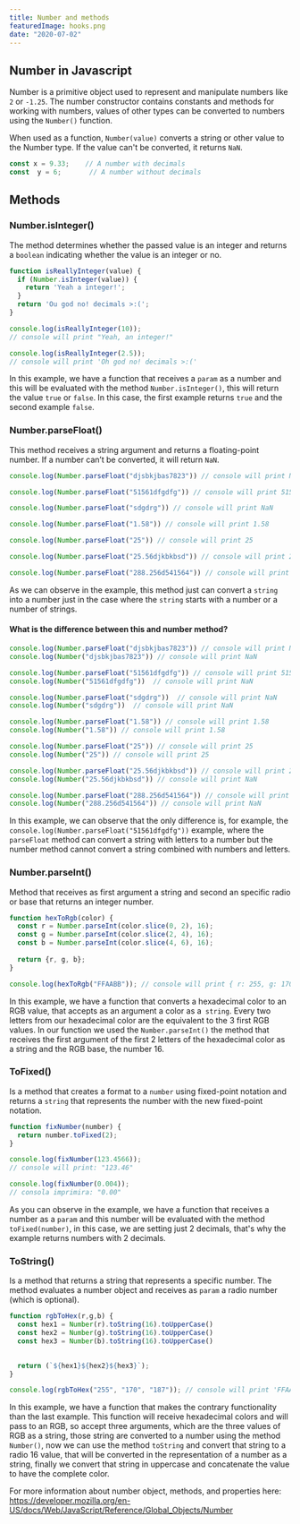 ```yaml
---
title: Number and methods
featuredImage: hooks.png
date: "2020-07-02"
---
```


## Number in Javascript

Number is a primitive object used to represent and manipulate numbers like `2` or `-1.25`. The number constructor contains constants and methods for working with numbers, values of other types can be converted to numbers using the `Number()` function. 

When used as a function, `Number(value)` converts a string or other value to the Number type. If the value can't be converted, it returns `NaN`.

```js
const x = 9.33;    // A number with decimals
const  y = 6;       // A number without decimals
```

## Methods 

### Number.isInteger()

The method determines whether the passed value is an integer and returns a `boolean` indicating whether the value is an integer or no. 

```js
function isReallyInteger(value) {
  if (Number.isInteger(value)) {
    return 'Yeah a integer!';
  }
  return 'Ou god no! decimals >:(';
}

console.log(isReallyInteger(10));
// console will print "Yeah, an integer!"

console.log(isReallyInteger(2.5));
// console will print 'Oh god no! decimals >:('

```

In this example, we have a function that receives a `param` as a number and this will be evaluated with the method `Number.isInteger()`, this will return the value `true` or `false`. In this case, the first example returns `true` and the second example `false`.

### Number.parseFloat() 

This method receives a string argument and returns a floating-point number. If a number can’t be converted, it will return `NaN`.

```js
console.log(Number.parseFloat("djsbkjbas7823")) // console will print NaN

console.log(Number.parseFloat("51561dfgdfg")) // console will print 51561

console.log(Number.parseFloat("sdgdrg")) // console will print NaN

console.log(Number.parseFloat("1.58")) // console will print 1.58

console.log(Number.parseFloat("25")) // console will print 25

console.log(Number.parseFloat("25.56djkbkbsd")) // console will print 25.56

console.log(Number.parseFloat("288.256d541564")) // console will print 288.256

```

As we can observe in the example, this method just can convert a `string` into a number just in the case where the `string` starts with a number or a number of strings. 

#### What is the difference between this and number method? 

```js
console.log(Number.parseFloat("djsbkjbas7823")) // console will print NaN
console.log(Number("djsbkjbas7823")) // console will print NaN

console.log(Number.parseFloat("51561dfgdfg")) // console will print 51561
console.log(Number("51561dfgdfg"))  // console will print NaN

console.log(Number.parseFloat("sdgdrg"))  // console will print NaN
console.log(Number("sdgdrg"))  // console will print NaN

console.log(Number.parseFloat("1.58")) // console will print 1.58
console.log(Number("1.58")) // console will print 1.58

console.log(Number.parseFloat("25")) // console will print 25
console.log(Number("25")) // console will print 25

console.log(Number.parseFloat("25.56djkbkbsd")) // console will print 25.56
console.log(Number("25.56djkbkbsd")) // console will print NaN

console.log(Number.parseFloat("288.256d541564")) // console will print 288.256
console.log(Number("288.256d541564")) // console will print NaN

```

In this example, we can observe that the only difference is, for example, the `console.log(Number.parseFloat("51561dfgdfg"))` example, where the `parseFloat` method can convert a string with letters to a number but the number method cannot convert a string combined with numbers and letters. 

### Number.parseInt() 

Method that receives as first argument a string and second an specific radio or base that returns an integer number. 

```js
function hexToRgb(color) {
  const r = Number.parseInt(color.slice(0, 2), 16); 
  const g = Number.parseInt(color.slice(2, 4), 16);
  const b = Number.parseInt(color.slice(4, 6), 16);
  
  return {r, g, b}; 
}

console.log(hexToRgb("FFAABB")); // console will print { r: 255, g: 170, b: 187 }

```

In this example, we have a function that converts a hexadecimal color to an RGB value, that accepts as an argument a color as a` string`. Every two letters from our hexadecimal color are the equivalent to the 3 first RGB values. In our function we used the `Number.parseInt()` the method that receives the first argument of the first 2 letters of the hexadecimal color as a string and the RGB base, the number 16. 

###   ToFixed()

Is a method that creates a format to a `number` using fixed-point notation and returns a `string` that represents the number with the new fixed-point notation. 

```js
function fixNumber(number) {
  return number.toFixed(2);
}

console.log(fixNumber(123.4566));
// console will print: "123.46"

console.log(fixNumber(0.004));
// consola imprimira: "0.00"

```

As you can observe in the example, we have a function that receives a number as a `param` and this number will be evaluated with the method `toFixed(number)`, in this case, we are setting just 2 decimals, that's why the example returns numbers with 2 decimals.

### ToString()

Is a method that returns a string that represents a specific number. The method evaluates a number object and receives as `param` a radio number (which is optional).  

```js
function rgbToHex(r,g,b) {
  const hex1 = Number(r).toString(16).toUpperCase()
  const hex2 = Number(g).toString(16).toUpperCase()
  const hex3 = Number(b).toString(16).toUpperCase()

  
  return (`${hex1}${hex2}${hex3}`); 
}

console.log(rgbToHex("255", "170", "187")); // console will print 'FFAABB'

```

In this example, we have a function that makes the contrary functionality than the last example. This function will receive hexadecimal colors and will pass to an RGB, so accept three arguments, which are the three values of RGB as a string, those string are converted to a number using the method `Number()`, now we can use the method `toString` and convert that string to a radio 16 value, that will be converted in the representation of a number as a string, finally we convert that string in uppercase and concatenate the value to have the complete color. 



For more information about number object, methods, and properties here: https://developer.mozilla.org/en-US/docs/Web/JavaScript/Reference/Global_Objects/Number
